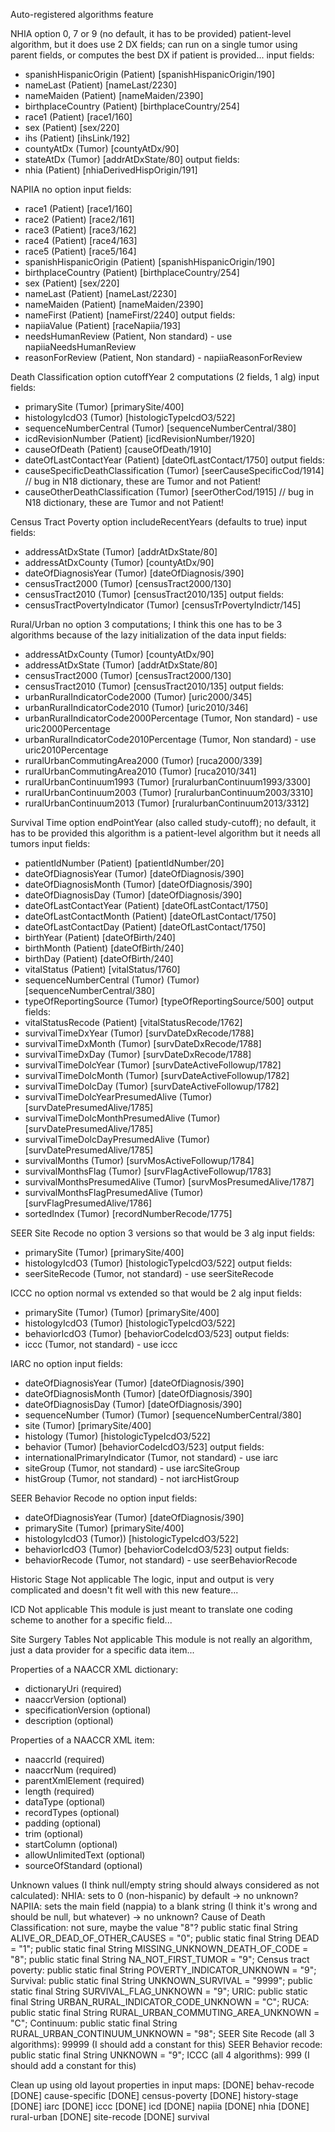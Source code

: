 Auto-registered algorithms feature

NHIA
option 0, 7 or 9 (no default, it has to be provided)
patient-level algorithm, but it does use 2 DX fields; can run on a single tumor using parent fields, or computes the best DX if patient is provided...
input fields:
- spanishHispanicOrigin (Patient) [spanishHispanicOrigin/190]
- nameLast (Patient) [nameLast/2230]
- nameMaiden (Patient) [nameMaiden/2390]
- birthplaceCountry (Patient) [birthplaceCountry/254]
- race1 (Patient) [race1/160]
- sex (Patient) [sex/220]
- ihs (Patient) [ihsLink/192]
- countyAtDx (Tumor) [countyAtDx/90]
- stateAtDx (Tumor) [addrAtDxState/80]
output fields:
- nhia (Patient) [nhiaDerivedHispOrigin/191]

NAPIIA
no option
input fields:
- race1 (Patient) [race1/160]
- race2 (Patient) [race2/161]
- race3 (Patient) [race3/162]
- race4 (Patient) [race4/163]
- race5 (Patient) [race5/164]
- spanishHispanicOrigin (Patient) [spanishHispanicOrigin/190]
- birthplaceCountry (Patient) [birthplaceCountry/254]
- sex (Patient) [sex/220]
- nameLast (Patient) [nameLast/2230]
- nameMaiden (Patient) [nameMaiden/2390]
- nameFirst (Patient) [nameFirst/2240]
output fields:
- napiiaValue (Patient) [raceNapiia/193]
- needsHumanReview (Patient, Non standard) - use napiiaNeedsHumanReview
- reasonForReview (Patient, Non standard) - napiiaReasonForReview

Death Classification
option cutoffYear
2 computations (2 fields, 1 alg)
input fields:
- primarySite (Tumor) [primarySite/400]
- histologyIcdO3 (Tumor) [histologicTypeIcdO3/522]
- sequenceNumberCentral (Tumor) [sequenceNumberCentral/380]
- icdRevisionNumber (Patient) [icdRevisionNumber/1920]
- causeOfDeath (Patient) [causeOfDeath/1910]
- dateOfLastContactYear (Patient) [dateOfLastContact/1750]
output fields:
- causeSpecificDeathClassification (Tumor) [seerCauseSpecificCod/1914] // bug in N18 dictionary, these are Tumor and not Patient!
- causeOtherDeathClassification (Tumor) [seerOtherCod/1915] // bug in N18 dictionary, these are Tumor and not Patient!

Census Tract Poverty
option includeRecentYears (defaults to true)
input fields:
- addressAtDxState (Tumor) [addrAtDxState/80]
- addressAtDxCounty (Tumor) [countyAtDx/90]
- dateOfDiagnosisYear (Tumor) [dateOfDiagnosis/390]
- censusTract2000 (Tumor) [censusTract2000/130]
- censusTract2010 (Tumor) [censusTract2010/135]
output fields:
- censusTractPovertyIndicator (Tumor) [censusTrPovertyIndictr/145]

Rural/Urban
no option
3 computations; I think this one has to be 3 algorithms because of the lazy initialization of the data
input fields:
- addressAtDxCounty (Tumor) [countyAtDx/90]
- addressAtDxState (Tumor) [addrAtDxState/80]
- censusTract2000 (Tumor) [censusTract2000/130]
- censusTract2010 (Tumor) [censusTract2010/135]
output fields:
- urbanRuralIndicatorCode2000 (Tumor) [uric2000/345]
- urbanRuralIndicatorCode2010 (Tumor) [uric2010/346]
- urbanRuralIndicatorCode2000Percentage (Tumor, Non standard) - use uric2000Percentage
- urbanRuralIndicatorCode2010Percentage (Tumor, Non standard) - use uric2010Percentage
- ruralUrbanCommutingArea2000 (Tumor) [ruca2000/339]
- ruralUrbanCommutingArea2010 (Tumor) [ruca2010/341]
- ruralUrbanContinuum1993 (Tumor) [ruralurbanContinuum1993/3300]
- ruralUrbanContinuum2003 (Tumor) [ruralurbanContinuum2003/3310]
- ruralUrbanContinuum2013 (Tumor) [ruralurbanContinuum2013/3312]

Survival Time
option endPointYear (also called study-cutoff); no default, it has to be provided
this algorithm is a patient-level algorithm but it needs all tumors
input fields:
- patientIdNumber (Patient) [patientIdNumber/20]
- dateOfDiagnosisYear (Tumor) [dateOfDiagnosis/390]
- dateOfDiagnosisMonth (Tumor) [dateOfDiagnosis/390]
- dateOfDiagnosisDay (Tumor) [dateOfDiagnosis/390]
- dateOfLastContactYear (Patient) [dateOfLastContact/1750]
- dateOfLastContactMonth (Patient) [dateOfLastContact/1750]
- dateOfLastContactDay (Patient) [dateOfLastContact/1750]
- birthYear (Patient) [dateOfBirth/240]
- birthMonth (Patient) [dateOfBirth/240]
- birthDay (Patient) [dateOfBirth/240]
- vitalStatus (Patient) [vitalStatus/1760]
- sequenceNumberCentral (Tumor) (Tumor) [sequenceNumberCentral/380]
- typeOfReportingSource (Tumor) [typeOfReportingSource/500]
output fields:
- vitalStatusRecode (Patient) [vitalStatusRecode/1762]
- survivalTimeDxYear (Tumor) [survDateDxRecode/1788]
- survivalTimeDxMonth (Tumor) [survDateDxRecode/1788]
- survivalTimeDxDay (Tumor) [survDateDxRecode/1788]
- survivalTimeDolcYear (Tumor) [survDateActiveFollowup/1782]
- survivalTimeDolcMonth (Tumor) [survDateActiveFollowup/1782]
- survivalTimeDolcDay (Tumor) [survDateActiveFollowup/1782]
- survivalTimeDolcYearPresumedAlive (Tumor) [survDatePresumedAlive/1785]
- survivalTimeDolcMonthPresumedAlive (Tumor) [survDatePresumedAlive/1785]
- survivalTimeDolcDayPresumedAlive (Tumor) [survDatePresumedAlive/1785]
- survivalMonths (Tumor) [survMosActiveFollowup/1784]
- survivalMonthsFlag (Tumor) [survFlagActiveFollowup/1783]
- survivalMonthsPresumedAlive (Tumor) [survMosPresumedAlive/1787]
- survivalMonthsFlagPresumedAlive (Tumor) [survFlagPresumedAlive/1786]
- sortedIndex (Tumor) [recordNumberRecode/1775]

SEER Site Recode
no option
3 versions so that would be 3 alg
input fields:
- primarySite (Tumor) [primarySite/400]
- histologyIcdO3 (Tumor) [histologicTypeIcdO3/522]
output fields:
- seerSiteRecode (Tumor, not standard) - use seerSiteRecode

ICCC
no option
normal vs extended so that would be 2 alg
input fields:
- primarySite (Tumor) (Tumor) [primarySite/400]
- histologyIcdO3 (Tumor) [histologicTypeIcdO3/522]
- behaviorIcdO3 (Tumor) [behaviorCodeIcdO3/523]
output fields:
- iccc (Tumor, not standard) - use iccc

IARC
no option
input fields:
- dateOfDiagnosisYear (Tumor) [dateOfDiagnosis/390]
- dateOfDiagnosisMonth (Tumor) [dateOfDiagnosis/390]
- dateOfDiagnosisDay (Tumor) [dateOfDiagnosis/390]
- sequenceNumber (Tumor) (Tumor) [sequenceNumberCentral/380]
- site (Tumor) [primarySite/400]
- histology (Tumor) [histologicTypeIcdO3/522]
- behavior (Tumor) [behaviorCodeIcdO3/523]
output fields:
- internationalPrimaryIndicator (Tumor, not standard) - use iarc
- siteGroup (Tumor, not standard) - use iarcSiteGroup
- histGroup (Tumor, not standard) - not iarcHistGroup

SEER Behavior Recode
no option
input fields:
- dateOfDiagnosisYear (Tumor) [dateOfDiagnosis/390]
- primarySite (Tumor) [primarySite/400]
- histologyIcdO3 (Tumor)) [histologicTypeIcdO3/522]
- behaviorIcdO3 (Tumor) [behaviorCodeIcdO3/523]
output fields:
- behaviorRecode (Tumor, not standard) - use seerBehaviorRecode

Historic Stage
Not applicable
The logic, input and output is very complicated and doesn't fit well with this new feature...

ICD
Not applicable
This module is just meant to translate one coding scheme to another for a specific field...

Site Surgery Tables
Not applicable
This module is not really an algorithm, just a data provider for a specific data item...


Properties of a NAACCR XML dictionary:
- dictionaryUri (required)
- naaccrVersion (optional)
- specificationVersion (optional)
- description (optional)

Properties of a NAACCR XML item:
- naaccrId (required)
- naaccrNum (required)
- parentXmlElement (required)
- length (required)
- dataType (optional)
- recordTypes  (optional)
- padding (optional)
- trim (optional)
- startColumn (optional)
- allowUnlimitedText (optional)
- sourceOfStandard (optional)


Unknown values (I think null/empty string should always considered as not calculated):
NHIA:
    sets to 0 (non-hispanic) by default -> no unknown?
NAPIIA:
    sets the main field (nappia) to a blank string (I think it's wrong and should be null, but whatever) -> no unknown?
Cause of Death Classification: not sure, maybe the value "8"?
    public static final String ALIVE_OR_DEAD_OF_OTHER_CAUSES = "0";
    public static final String DEAD = "1";
    public static final String MISSING_UNKNOWN_DEATH_OF_CODE = "8";
    public static final String NA_NOT_FIRST_TUMOR = "9";
Census tract poverty:
    public static final String POVERTY_INDICATOR_UNKNOWN = "9";
Survival:
    public static final String UNKNOWN_SURVIVAL = "9999";
    public static final String SURVIVAL_FLAG_UNKNOWN = "9";
URIC:
    public static final String URBAN_RURAL_INDICATOR_CODE_UNKNOWN = "C";
RUCA:
    public static final String RURAL_URBAN_COMMUTING_AREA_UNKNOWN = "C";
Continuum:
    public static final String RURAL_URBAN_CONTINUUM_UNKNOWN = "98";
SEER Site Recode (all 3 algorithms):
    99999 (I should add a constant for this)
SEER Behavior recode:
    public static final String UNKNOWN = "9";
ICCC (all 4 algorithms):
    999 (I should add a constant for this)


Clean up using old layout properties in input maps:
[DONE] behav-recode
[DONE] cause-specific
[DONE] census-poverty
[DONE] history-stage
[DONE] iarc
[DONE] iccc
[DONE] icd
[DONE] napiia
[DONE] nhia
[DONE] rural-urban
[DONE] site-recode
[DONE] survival
